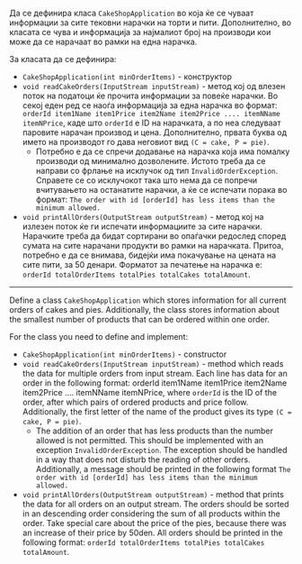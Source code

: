 Да се дефинира класа `CakeShopApplication` во која ќе се чуваат информации за сите тековни нарачки на торти и пити. Дополнително, во класата се чува и информација за најмалиот број на производи кои може да се нарачаат во рамки на една нарачка.

За класата да се дефинира:

- `CakeShopApplication(int minOrderItems)` - конструктор
- `void readCakeOrders(InputStream inputStream)` - метод кој од влезен поток на податоци ќе прочита информации за повеќе нарачки. Во секој еден ред се наоѓа информација за една нарачка во формат: `orderId item1Name item1Price item2Name item2Price .... itemNName itemNPrice`, каде што `orderId` е ID на нарачката, а по неа следуваат паровите нарачан производ и цена. Дополнително, првата буква од името на производот го дава неговиот вид `(C = cake, P = pie)`.
    - Потребно е да се спречи додавање на нарачка која има помалку производи од минимално дозволените. Истото треба да се направи со фрлање на исклучок од тип `InvalidOrderException`. Справете се со исклучокот така што нема да се попречи вчитувањето на останатите нарачки, а ќе се испечати порака во формат: `The order with id [orderId] has less items than the minimum allowed.`
- `void printAllOrders(OutputStream outputStream)` - метод кој на излезен поток ќе ги испечати информациите за сите нарачки. Нарачките треба да бидат сортирани во опаѓачки редослед според сумата на сите нарачани продукти во рамки на нарачката. Притоа, потребно е да се внимава, бидејќи има покачување на цената на сите пити, за 50 денари. Форматот за печатење на нарачка е: `orderId totalOrderItems totalPies totalCakes totalAmount`.

----------

Define a class `CakeShopApplication` which stores information for all current orders of cakes and pies. Additionally, the class stores information about the smallest number of products that can be ordered within one order.

For the class you need to define and implement:

- `CakeShopApplication(int minOrderItems)` - constructor
- `void readCakeOrders(InputStream inputStream)` - method which reads the data for multiple orders from input stream. Each line has data for an order in the following format: orderId item1Name item1Price item2Name item2Price .... itemNName itemNPrice, where `orderId` is the ID of the order, after which pairs of ordered products and price follow. Additionally, the first letter of the name of the product gives its type `(C = cake, P = pie)`.
    - The addition of an order that has less products than the number allowed is not permitted. This should be implemented with an exception `InvalidOrderException`. The exception should be handled in a way that does not disturb the reading of other orders. Additionally, a message should be printed in the following format `The order with id [orderId] has less items than the minimum allowed.`
- `void printAllOrders(OutputStream outputStream)` - method that prints the data for all orders on an output stream. The orders should be sorted in an descending order considering the sum of all products within the order. Take special care about the price of the pies, because there was an increase of their price by 50den. All orders should be printed in the following format: `orderId totalOrderItems totalPies totalCakes totalAmount`.

